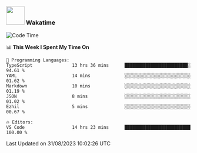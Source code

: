 ### <img src="https://media.giphy.com/media/VgCDAzcKvsR6OM0uWg/giphy.gif" width="50"> Wakatime

  <!--START_SECTION:waka-->
![Code Time](http://img.shields.io/badge/Code%20Time-1%2C446%20hrs%2023%20mins-blue)

📊 **This Week I Spent My Time On** 

```text
💬 Programming Languages: 
TypeScript               13 hrs 36 mins      ████████████████████████░   94.61 % 
YAML                     14 mins             ░░░░░░░░░░░░░░░░░░░░░░░░░   01.62 % 
Markdown                 10 mins             ░░░░░░░░░░░░░░░░░░░░░░░░░   01.19 % 
JSON                     8 mins              ░░░░░░░░░░░░░░░░░░░░░░░░░   01.02 % 
Ezhil                    5 mins              ░░░░░░░░░░░░░░░░░░░░░░░░░   00.67 % 

🔥 Editors: 
VS Code                  14 hrs 23 mins      █████████████████████████   100.00 % 
```


 Last Updated on 31/08/2023 10:02:26 UTC
<!--END_SECTION:waka-->
